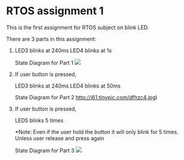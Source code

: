 
RTOS assignment 1
===================

This is the first assignment for RTOS subject on blink LED.

There are 3 parts in this assignment:

1) LED3 blinks at 240ms
   LED4 blinks at 1s
   
   State Diagram for Part 1
   ![](http://i60.tinypic.com/ak99jp.jpg)

2) If user button is pressed,
		
	LED3 blinks at 240ms
	LED4 blinks at 50ms
	
	State Diagram for Part 2
	![]()http://i61.tinypic.com/dfhzc4.jpg)
	
	
3) If user button is pressed,

	LED5 blinks 5 times
	
   *Note: Even if the user hold the button it will only 
		  blink for 5 times. Unless user release and 
		  press again
		  
	State Diagram for Part 3
	![](http://i57.tinypic.com/ibyhp5.jpg)